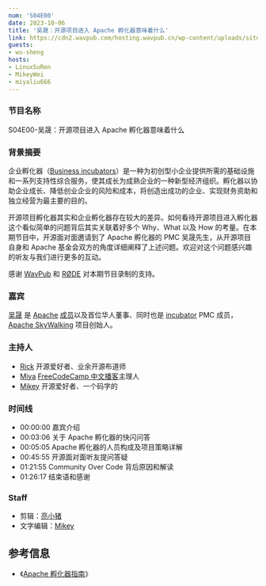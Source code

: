 ```yaml
---
num: 'S04E00'
date: 2023-10-06
title: '吴晟：开源项目进入 Apache 孵化器意味着什么'
link: https://cdn2.wavpub.com/hosting.wavpub.cn/wp-content/uploads/sites/18/2023/10/osf2f-wusheng.mp3
guests:
- wu-sheng
hosts:
- LinuxSuRen
- MikeyWei
- miyaliu666
---
```


### 节目名称

S04E00-吴晟：开源项目进入 Apache 孵化器意味着什么

### 背景摘要

企业孵化器（[Business incubators](https://en.wikipedia.org/wiki/Business_incubator)）是一种为初创型小企业提供所需的基础设施和一系列支持性综合服务，使其成长为成熟企业的一种新型经济组织。孵化器以协助企业成长、降低创业企业的风险和成本，将创造出成功的企业、实现财务资助和独立经营为最主要的目的。

开源项目孵化器其实和企业孵化器存在较大的差异。如何看待开源项目进入孵化器这个看似简单的问题背后其实关联着好多个 Why、What 以及 How 的考量。在本期节目中，开源面对面邀请到了 Apache 孵化器的 PMC 吴晟先生，从开源项目自身和 Apache 基金会双方的角度详细阐释了上述问题。欢迎对这个问题感兴趣的听友与我们进行更多的互动。

感谢 [WavPub](https://wav.pub/) 和 [RØDE](https://rode.com/) 对本期节目录制的支持。

### 嘉宾

[吴晟](https://github.com/wu-sheng) 是 [Apache](https://github.com/apache) [成员](https://apache.org/foundation/members)以及首位华人董事、同时也是 [incubator](http://people.apache.org/phonebook.html?pmc=incubator) PMC 成员，[Apache SkyWalking](https://github.com/apache/skywalking) 项目创始人。

### 主持人

- [Rick](https://github.com/linuxsuren) 开源爱好者、业余开源布道师
- [Miya](https://github.com/miyaliu666) [FreeCodeCamp 中文播客](https://feeds.transistor.fm/freecodecamp-podcast-in-chinese)主理人
- [Mikey](https://github.com/MikeyWei) 开源爱好者、一个码字的

### 时间线

- 00:00:00 嘉宾介绍
- 00:03:06 关于 Apache 孵化器的快闪问答
- 00:05:05 Apache 孵化器的人员构成及项目策略详解
- 00:45:55 开源面对面听友提问答疑
- 01:21:55 Community Over Code 背后原因和解读
- 01:26:17 结束语和感谢

### Staff

- 剪辑：[亮小猪]([https://github.com/MikeyWei](https://github.com/shinyzhu))
- 文字编辑：[Mikey](https://github.com/MikeyWei)

## 参考信息

- 《[Apache 孵化器指南](https://alc-beijing.github.io/alc-site/post/apache-way/incubator-cook-book/)》
